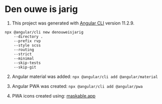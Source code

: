 # Den ouwe is jarig

1. This project was generated with [Angular CLI](https://github.com/angular/angular-cli) version 11.2.9.
```
npx @angular/cli new denouweisjarig 
    --directory . 
    --prefix rvp
    --style scss
    --routing
    --strict
    --minimal
    --skip-tests
    --skip-git 
```

2. Angular material was added: `npx @angular/cli add @angular/material`

3. Angular PWA was created: `npx @angular/cli add @angular/pwa`

4. PWA icons created using: [maskable.app](https://maskable.app/editor)